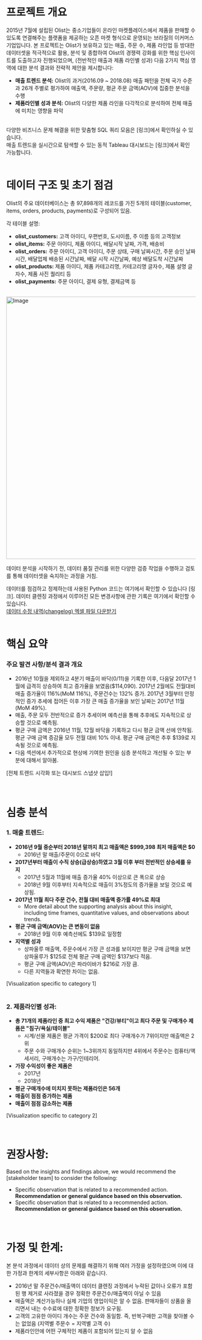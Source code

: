 # 프로젝트 개요
2015년 7월에 설립된 Olist는 중소기업들이 온라인 마켓플레이스에서 제품을 판매할 수 있도록 연결해주는 플랫폼을 제공하는 오픈 마켓 형식으로 운영되는 브라질의 이커머스 기업입니다.
본 프로젝트는 Olist가 보유하고 있는 매출, 주문 수, 제품 라인업 등 방대한 데이터셋을 적극적으로 활용, 분석 및 종합하여 Olist의 경쟁력 강화를 위한 핵심 인사이트를 도출하고자 진행되었으며, (전반적인 매출과 제품 라인별 성과) 다음 2가지 핵심 영역에 대한 분석 결과와 전략적 제안을 제시합니다:

- **매출 트렌드 분석:** Olist의 과거(2016.09 ~ 2018.08) 매출 패턴을 전체 국가 수준과 26개 주별로 평가하여 매출액, 주문량, 평균 주문 금액(AOV)에 집중한 분석을 수행 
- **제품라인별 성과 분석:** Olist의 다양한 제품 라인을 다각적으로 분석하여 전체 매출에 미치는 영향을 파악
<br>  
다양한 비즈니스 문제 해결을 위한 맞춤형 SQL 쿼리 모음은 [링크]에서 확인하실 수 있습니다.
<br>
매출 트렌드을 실시간으로 탐색할 수 있는 동적 Tableau 대시보드는 [링크]에서 확인 가능합니다.     
<br><br>

# 데이터 구조 및 초기 점검
Olist의 주요 데이터베이스는 총 97,898개의 레코드를 가진 5개의 테이블(customer, items, orders, products, payments)로 구성되어 있음. 

각 테이블 설명:
- **olist_customers:** 고객 아이디, 우편번호, 도시이름, 주 이름 등의 고객정보
- **olist_items:** 주문 아이디, 제품 아이디, 배달시작 날짜, 가격, 배송비
- **olist_orders:** 주문 아이디, 고객 아이디, 주문 상태, 구매 날짜시간, 주문 승인 날짜시간, 배달업체 배송된 시간날짜, 배달 시작 시간날짜, 예상 배달도착 시간날짜 
- **olist_products:** 제품 아이디, 제품 카테고리명, 카테고리명 글자수, 제품 설명 글자수, 제품 사진 퀄리티 등
- **olist_payments:** 주문 아이디, 결제 유형, 결제금액 등

<br>    
<img width="698" alt="Image" src="https://github.com/user-attachments/assets/7173a3ee-e897-46f6-85c0-83e038e2f34d" />

데이터 분석을 시작하기 전, 데이터 품질 관리를 위한 다양한 검증 작업을 수행하고 검토를 통해 데이터셋을 숙지하는 과정을 거침.

데이터를 점검하고 정제하는데 사용된 Python 코드는 여기에서 확인할 수 있습니다 [링크].
데이터 클렌징 과정에서 이루어진 모든 변경사항에 관한 기록은 여기에서 확인할 수 있습니다.     
[데이터 수정 내역(changelog) 엑셀 파일 다운받기](https://raw.githubusercontent.com/jeewon-yoon/E-commerce_Comprehensive_Performance_Report/master/Changelog.xlsx) 
<br><br>

# 핵심 요약 
### 주요 발견 사항/분석 결과 개요
- 2016년 10월을 제외하고 4분기 매출이 바닥($0/$11)을 기록한 이후, 다음달 2017년 1월에 급격히 상승하여 최고 증가율을 보였음($114,090). 2017년 2월에도 전월대비 매출 증가율이 116%(MoM 116%), 주문건수는 132% 증가. 2017년 3월부터 안정적인 증가 추세에 접어든 이후 가장 큰 매출 증가율을 보인 날짜는 2017년 11월 (MoM 49%). 
- 매출, 주문 모두 전반적으로 증가 추세이며 예측선을 통해 추후에도 지속적으로 상승할 것으로 예측됨. 
- 평균 구매 금액은 2016년 11월, 12월 바닥을 기록하고 다시 평균 금액 선에 안착됨. 평균 구매 금액 증감율 모두 전월 대비 10% 이내. 평균 구매 금액은 추후 $139로 지속될 것으로 예측됨. 
- 다음 섹션에서 추가적으로 현상에 기여한 원인을 심층 분석하고 개선될 수 있는 부분에 대해서 알아봄.

[전체 트렌드 시각화 또는 대시보드 스냅샷 삽입!]     
<br><br>      

# 심층 분석
### 1. 매출 트렌드:
* **2016년 9월 중순부터 2018년 말까지 최고 매출액은 $999,398 최저 매출액은 $0**
  * 2016년 말 매출/주문이 0으로 바닥
* **2017년부터 매출이 수직 상승(급상승)하였고 3월 이후 부터 전반적인 상승세를 유지**
  *	2017년 5월과 11월에 매출 증가율 40% 이상으로 큰 폭으로 상승 
  * 2018년 9월 이후부터 지속적으로 매출이 3%정도의 증가율을 보일 것으로 예상됨.
* **2017년 11월 최다 주문 건수, 전월 대비 매출액 증가률 49%로 최대**
  * More detail about the supporting analysis about this insight, including time frames, quantitative values, and observations about trends.
* **평균 구매 금액(AOV)는 큰 변동이 없음**
  * 2018년 9월 이후 예측선에도 $139로 일정함
* **지역별 성과**
  * 상파울루 매출액, 주문수에서 가장 큰 성과를 보이지만 평균 구매 금액을 보면 상파울루가 $125로 전체 평균 구매 금액인 $137보다 적음.
  * 평균 구매 금액(AOV)은 파라이바가 $216로 가장 큼.
  * 다른 지역들과 확연한 차이는 없음. 

[Visualization specific to category 1]      
<br>

### 2. 제품라인별 성과:
* **총 71개의 제품라인 중 최고 수익 제품은 "건강/뷰티"이고 최다 주문 및 구매개수 제품은 "침구/욕실/테이블"**
  * 시계/선물 제품은 평균 가격이 $200로 최다 구매개수가 7위이지만 매출액은 2위  
  * 주문 수와 구매개수 순위는 1~3위까지 동일하지만 4위에서 주문수는 컴퓨터/액세서리, 구매개수는 가구/인테리어.
* **가장 수익성이 좋은 제품은**
  *	2017년 
  * 2018년
* **평균 구매개수에 미치지 못하는 제품라인은 56개**
* **매출이 점점 증가하는 제품**
* **매출이 점점 감소하는 제품**

[Visualization specific to category 2]   
<br><br>    

# 권장사항:
Based on the insights and findings above, we would recommend the [stakeholder team] to consider the following: 
* Specific observation that is related to a recommended action. **Recommendation or general guidance based on this observation.**
* Specific observation that is related to a recommended action. **Recommendation or general guidance based on this observation.**          
<br><br>    

# 가정 및 한계:
본 분석 과정에서 데이터 상의 문제를 해결하기 위해 여러 가정을 설정하였으며 이에 대한 가정과 한계의 세부사항은 아래와 같습니다.
* 2016년 말 주문건수/매출액이 데이터 클렌징 과정에서 누락된 값이나 오류가 포함된 행 제거로 사라졌을 경우 정확한 주문건수/매출액이 아닐 수 있음
* 매출액은 계산가능하나 실제 기업의 영업이익은 알 수 없음. 판매자들이 상품을 올리면서 내는 수수료에 대한 정확한 정보가 요구됨.
* 고객의 고유한 아이디 개수는 주문 건수와 동일함. 즉, 반복구매한 고객을 찾아볼 수는 없었음 (지역별 주문수 = 지역별 고객 수)
* 제품라인안에 어떤 구체적인 제품이 포함되어 있는지 알 수 없음


